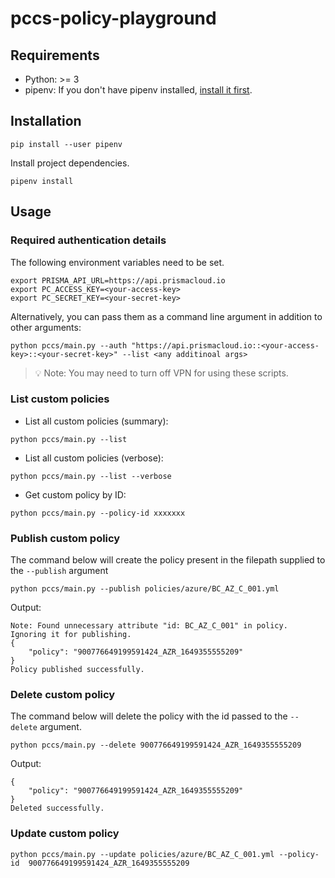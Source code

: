 # pccs-policy-playground


## Requirements

- Python: >= 3
- pipenv:
If you don't have pipenv installed, [install it first](https://pipenv.pypa.io/en/latest/install/#pragmatic-installation-of-pipenv). 


## Installation

```commandline
pip install --user pipenv
```
Install project dependencies. 
```commandline
pipenv install
```

## Usage

### Required authentication details

The following environment variables need to be set. 

```commandline
export PRISMA_API_URL=https://api.prismacloud.io
export PC_ACCESS_KEY=<your-access-key>
export PC_SECRET_KEY=<your-secret-key>
```
Alternatively, you can pass them as a command line argument in addition to other arguments:

```commandline
python pccs/main.py --auth "https://api.prismacloud.io::<your-access-key>::<your-secret-key>" --list <any additinoal args>
```

> 💡 Note: You may need to turn off VPN for using these scripts.

### List custom policies

- List all custom policies (summary):
```commandline
python pccs/main.py --list
```
- List all custom policies (verbose):
```commandline
python pccs/main.py --list --verbose
```
- Get custom policy by ID:
```commandline
python pccs/main.py --policy-id xxxxxxx 
```

### Publish custom policy

The command below will create the policy present in the filepath supplied to the `--publish` argument
```commandline
python pccs/main.py --publish policies/azure/BC_AZ_C_001.yml
```
Output:
```commandline
Note: Found unnecessary attribute "id: BC_AZ_C_001" in policy. Ignoring it for publishing.
{
    "policy": "900776649199591424_AZR_1649355555209"
}
Policy published successfully.

```

### Delete custom policy

The command below will delete the policy with the id passed to the `--delete` argument.
```commandline
python pccs/main.py --delete 900776649199591424_AZR_1649355555209
```
Output:
```commandline
{
    "policy": "900776649199591424_AZR_1649355555209"
}
Deleted successfully.
```

### Update custom policy

```commandline
python pccs/main.py --update policies/azure/BC_AZ_C_001.yml --policy-id  900776649199591424_AZR_1649355555209    
```

